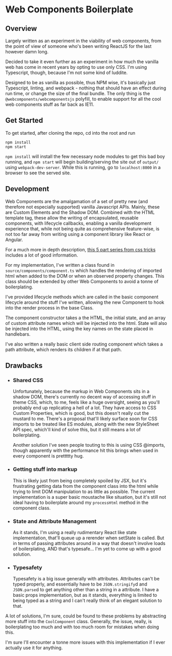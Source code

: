 # Web Components Boilerplate

## Overview

Largely written as an experiment in the viability of web components, from the point of view of someone who's been writing ReactJS for the last however damn long.

Decided to take it even further as an experiment in how much the vanilla web has come in recent years by opting to use only CSS. I'm using Typescript, though, because I'm not some kind of luddite.

Designed to be as vanilla as possible, thus NPM wise, it's basically just Typescript, linting, and webpack - nothing that should have an effect during run time, or change the size of the final bundle. The only thing is the `@webcomponents/webcomponentsjs` polyfill, to enable support for all the cool web components stuff as far back as IE11.

## Get Started

To get started, after cloning the repo, cd into the root and run

```
npm install
npm start
```

`npm install` will install the few necessary node modules to get this bad boy running, and `npm start` will begin building/serving the site out of `output/` using `webpack-dev-server`. While this is running, go to `localhost:8000` in a browser to see the served site.

## Development

Web Components are the amalgamation of a set of pretty new (and therefore not especially supported) vanilla Javascript APIs. Mainly, these are Custom Elements and the Shadow DOM. Combined with the HTML template tag, these allow the writing of encapsulated, reusable components, with lifecycle callbacks, enabling a vanilla development experience that, while not being quite as comprehensive feature-wise, is not too far away from writing using a component library like React or Angular.

For a much more in depth description, [this 5 part series from css tricks](https://css-tricks.com/an-introduction-to-web-components/) includes a lot of good information.

For my implementation, I've written a class found in `source/components/component.ts` which handles the rendering of imported html when added to the DOM or when an observed property changes. This class should be extended by other Web Components to avoid a tonne of boilerplating.

I've provided lifecycle methods which are called in the basic component lifecycle around the stuff I've written, allowing the new Component to hook into the render process in the base Class.

The component constructor takes a the HTML, the initial state, and an array of custom attribute names which will be injected into the html. State will also be injected into the HTML, using the key names on the state placed in handlebars.

I've also written a really basic client side routing component which takes a path attribute, which renders its children if at that path.

## Drawbacks

-   ### Shared CSS

    Unfortunately, because the markup in Web Components sits in a shadow DOM, there's currently no decent way of accessing stuff in theme CSS, which, to me, feels like a huge oversight, seeing as you'll probably end up replicating a hell of a lot. They have access to CSS Custom Properties, which is good, but this doesn't really cut the mustard to me. There's a proposal that'll likely surface soon for CSS imports to be treated like ES modules, along with the new StyleSheet API spec, which'll kind of solve this, but it still means a lot of boilerplating.

    Another solution I've seen people touting to this is using CSS @imports, though apparently with the performance hit this brings when used in every component is prettttty hug.

-   ### Getting stuff into markup

    This is likely just from being completely spoiled by JSX, but it's frustrating getting data from the component class into the html while trying to limit DOM manipulation to as little as possible. The current implementation is a super basic moustache like situation, but it's still not ideal having to boilerplate around my `processHtml` method in the component class.

-   ### State and Attribute Management

    As it stands, I'm using a really rudimentary React like state implementation, that'll queue up a rerender when setState is called. But in terms of passing attributes around in a way that doesn't involve loads of boilerplating, AND that's typesafe... I'm yet to come up with a good solution.

-   ### Typesafety

    Typesafety is a big issue generally with attributes. Attributes can't be typed properly, and essentially have to be `JSON.stringify`d and `JSON.parse`d to get anything other than a string in a attribute. I have a basic props implementation, but as it stands, everything is limited to being typed as a string and I can't really think of an elegant solution to that.

A lot of solutions, I'm sure, could be found to these problems by abstracting more stuff into the `CoolComponent` class. Generally, the issue, really, is boilerplating too much and with too much room for mistakes when doing this.

I'm sure I'll encounter a tonne more issues with this implementation if I ever actually use it for anything.

